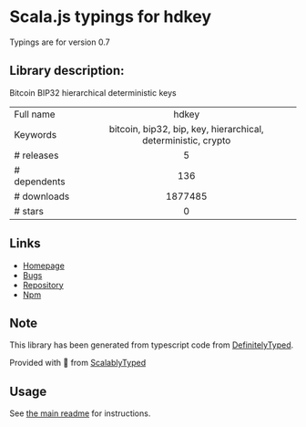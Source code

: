 
# Scala.js typings for hdkey

Typings are for version 0.7

## Library description:
Bitcoin BIP32 hierarchical deterministic keys

|                    |                 |
| ------------------ | :-------------: |
| Full name          | hdkey |
| Keywords           | bitcoin, bip32, bip, key, hierarchical, deterministic, crypto |
| # releases         | 5 |
| # dependents       | 136 |
| # downloads        | 1877485 |
| # stars            | 0 |

## Links
- [Homepage](https://github.com/cryptocoinjs/hdkey)
- [Bugs](https://github.com/cryptocoinjs/hdkey/issues)
- [Repository](https://github.com/cryptocoinjs/hdkey)
- [Npm](https://www.npmjs.com/package/hdkey)
    


## Note
This library has been generated from typescript code from [DefinitelyTyped](https://definitelytyped.org).

Provided with :purple_heart: from [ScalablyTyped](https://github.com/oyvindberg/ScalablyTyped)

## Usage
See [the main readme](../../readme.md) for instructions.


